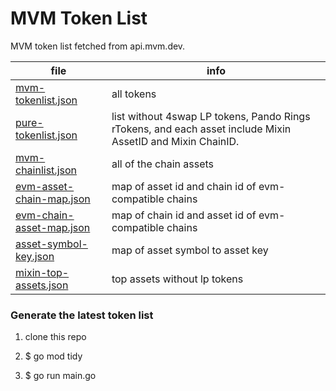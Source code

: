 # MVM Token List

MVM token list fetched from api.mvm.dev.

| file | info |
-------------------------------------------|------------|
| [mvm-tokenlist.json](mvm-tokenlist.json) | all tokens |
| [pure-tokenlist.json](pure-tokenlist.json) | list without 4swap LP tokens, Pando Rings rTokens, and each asset include Mixin AssetID and Mixin ChainID.|
| [mvm-chainlist.json](mvm-chainlist.json)| all of the chain assets |
| [evm-asset-chain-map.json](evm-asset-chain-map.json)| map of asset id and chain id of evm-compatible chains |
| [evm-chain-asset-map.json](evm-chain-asset-map.json)| map of chain id and asset id of evm-compatible chains |
| [asset-symbol-key.json](asset-symbol-key.json)| map of asset symbol to asset key|
| [mixin-top-assets.json](mixin-top-assets.json)| top assets without lp tokens |


### Generate the latest token list

1. clone this repo

2. $ go mod tidy

3. $ go run main.go
